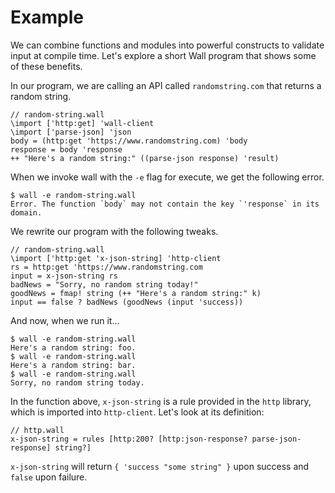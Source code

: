 # Example

We can combine functions and modules into powerful constructs to validate input at compile time.  Let's explore a short Wall program that shows some of these benefits.

In our program, we are calling an API called `randomstring.com` that returns a random string.

```
// random-string.wall
\import ['http:get] 'wall-client
\import ['parse-json] 'json
body = (http:get 'https://www.randomstring.com) 'body
response = body 'response
++ "Here's a random string:" ((parse-json response) 'result)
```

When we invoke wall with the `-e` flag for execute, we get the following error.

```
$ wall -e random-string.wall
Error. The function `body` may not contain the key `'response` in its domain.
```

We rewrite our program with the following tweaks.

```
// random-string.wall
\import ['http:get 'x-json-string] 'http-client
rs = http:get 'https://www.randomstring.com
input = x-json-string rs
badNews = "Sorry, no random string today!"
goodNews = fmap! string (++ "Here's a random string:" k)
input == false ? badNews (goodNews (input 'success))
```

And now, when we run it...

```
$ wall -e random-string.wall
Here's a random string: foo.
$ wall -e random-string.wall
Here's a random string: bar.
$ wall -e random-string.wall
Sorry, no random string today.
```

In the function above, `x-json-string` is a rule provided in the `http` library, which is imported into `http-client`. Let's look at its definition:

```
// http.wall
x-json-string = rules [http:200? [http:json-response? parse-json-response] string?]
```

`x-json-string` will return `{ 'success "some string" }` upon success and `false` upon failure.